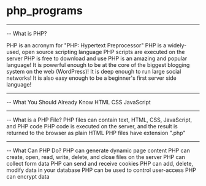 # php_programs
______________________________________________________________________________________
-- What is PHP?


PHP is an acronym for "PHP: Hypertext Preprocessor"
PHP is a widely-used, open source scripting language
PHP scripts are executed on the server
PHP is free to download and use
PHP is an amazing and popular language!
It is powerful enough to be at the core of the biggest blogging system on the web (WordPress)!
It is deep enough to run large social networks!
It is also easy enough to be a beginner's first server side language!
______________________________________________________________________________________
-- What You Should Already Know
HTML
CSS
JavaScript
______________________________________________________________________________________
-- What is a PHP File?
PHP files can contain text, HTML, CSS, JavaScript, and PHP code
PHP code is executed on the server, and the result is returned to the browser as plain HTML
PHP files have extension ".php"
______________________________________________________________________________________
-- What Can PHP Do?
PHP can generate dynamic page content
PHP can create, open, read, write, delete, and close files on the server
PHP can collect form data
PHP can send and receive cookies
PHP can add, delete, modify data in your database
PHP can be used to control user-access
PHP can encrypt data

